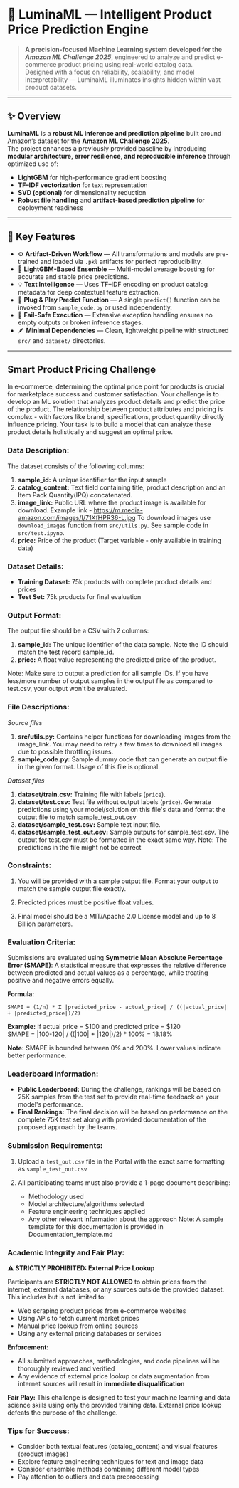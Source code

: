 # 🌌 LuminaML — Intelligent Product Price Prediction Engine  

> **A precision-focused Machine Learning system developed for the _Amazon ML Challenge 2025_**, engineered to analyze and predict e-commerce product pricing using real-world catalog data.  
> Designed with a focus on reliability, scalability, and model interpretability — LuminaML illuminates insights hidden within vast product datasets.

---

## ✨ Overview

**LuminaML** is a **robust ML inference and prediction pipeline** built around Amazon’s dataset for the **Amazon ML Challenge 2025**.  
The project enhances a previously provided baseline by introducing **modular architecture, error resilience, and reproducible inference** through optimized use of:

- **LightGBM** for high-performance gradient boosting  
- **TF–IDF vectorization** for text representation  
- **SVD (optional)** for dimensionality reduction  
- **Robust file handling** and **artifact-based prediction pipeline** for deployment readiness  

---

## 🧩 Key Features

- ⚙️ **Artifact-Driven Workflow** — All transformations and models are pre-trained and loaded via `.pkl` artifacts for perfect reproducibility.
- 🧠 **LightGBM-Based Ensemble** — Multi-model average boosting for accurate and stable price predictions.
- 💡 **Text Intelligence** — Uses TF–IDF encoding on product catalog metadata for deep contextual feature extraction.
- 🔁 **Plug & Play Predict Function** — A single `predict()` function can be invoked from `sample_code.py` or used independently.
- 🧾 **Fail-Safe Execution** — Extensive exception handling ensures no empty outputs or broken inference stages.
- 🪶 **Minimal Dependencies** — Clean, lightweight pipeline with structured `src/` and `dataset/` directories.

---

## Smart Product Pricing Challenge

In e-commerce, determining the optimal price point for products is crucial for marketplace success and customer satisfaction. Your challenge is to develop an ML solution that analyzes product details and predict the price of the product. The relationship between product attributes and pricing is complex - with factors like brand, specifications, product quantity directly influence pricing. Your task is to build a model that can analyze these product details holistically and suggest an optimal price.

### Data Description:

The dataset consists of the following columns:

1. **sample_id:** A unique identifier for the input sample
2. **catalog_content:** Text field containing title, product description and an Item Pack Quantity(IPQ) concatenated.
3. **image_link:** Public URL where the product image is available for download. 
   Example link - https://m.media-amazon.com/images/I/71XfHPR36-L.jpg
   To download images use `download_images` function from `src/utils.py`. See sample code in `src/test.ipynb`.
4. **price:** Price of the product (Target variable - only available in training data)

### Dataset Details:

- **Training Dataset:** 75k products with complete product details and prices
- **Test Set:** 75k products for final evaluation

### Output Format:

The output file should be a CSV with 2 columns:

1. **sample_id:** The unique identifier of the data sample. Note the ID should match the test record sample_id.
2. **price:** A float value representing the predicted price of the product.

Note: Make sure to output a prediction for all sample IDs. If you have less/more number of output samples in the output file as compared to test.csv, your output won't be evaluated.

### File Descriptions:

*Source files*

1. **src/utils.py:** Contains helper functions for downloading images from the image_link. You may need to retry a few times to download all images due to possible throttling issues.
2. **sample_code.py:** Sample dummy code that can generate an output file in the given format. Usage of this file is optional.

*Dataset files*

1. **dataset/train.csv:** Training file with labels (`price`).
2. **dataset/test.csv:** Test file without output labels (`price`). Generate predictions using your model/solution on this file's data and format the output file to match sample_test_out.csv
3. **dataset/sample_test.csv:** Sample test input file.
4. **dataset/sample_test_out.csv:** Sample outputs for sample_test.csv. The output for test.csv must be formatted in the exact same way. Note: The predictions in the file might not be correct

### Constraints:

1. You will be provided with a sample output file. Format your output to match the sample output file exactly. 

2. Predicted prices must be positive float values.

3. Final model should be a MIT/Apache 2.0 License model and up to 8 Billion parameters.

### Evaluation Criteria:

Submissions are evaluated using **Symmetric Mean Absolute Percentage Error (SMAPE)**: A statistical measure that expresses the relative difference between predicted and actual values as a percentage, while treating positive and negative errors equally.

**Formula:**
```
SMAPE = (1/n) * Σ |predicted_price - actual_price| / ((|actual_price| + |predicted_price|)/2)
```

**Example:** If actual price = $100 and predicted price = $120  
SMAPE = |100-120| / ((|100| + |120|)/2) * 100% = 18.18%

**Note:** SMAPE is bounded between 0% and 200%. Lower values indicate better performance.

### Leaderboard Information:

- **Public Leaderboard:** During the challenge, rankings will be based on 25K samples from the test set to provide real-time feedback on your model's performance.
- **Final Rankings:** The final decision will be based on performance on the complete 75K test set along with provided documentation of the proposed approach by the teams.

### Submission Requirements:

1. Upload a `test_out.csv` file in the Portal with the exact same formatting as `sample_test_out.csv`

2. All participating teams must also provide a 1-page document describing:
   - Methodology used
   - Model architecture/algorithms selected
   - Feature engineering techniques applied
   - Any other relevant information about the approach
   Note: A sample template for this documentation is provided in Documentation_template.md

### **Academic Integrity and Fair Play:**

**⚠️ STRICTLY PROHIBITED: External Price Lookup**

Participants are **STRICTLY NOT ALLOWED** to obtain prices from the internet, external databases, or any sources outside the provided dataset. This includes but is not limited to:
- Web scraping product prices from e-commerce websites
- Using APIs to fetch current market prices
- Manual price lookup from online sources
- Using any external pricing databases or services

**Enforcement:**
- All submitted approaches, methodologies, and code pipelines will be thoroughly reviewed and verified
- Any evidence of external price lookup or data augmentation from internet sources will result in **immediate disqualification**

**Fair Play:** This challenge is designed to test your machine learning and data science skills using only the provided training data. External price lookup defeats the purpose of the challenge.


### Tips for Success:

- Consider both textual features (catalog_content) and visual features (product images)
- Explore feature engineering techniques for text and image data
- Consider ensemble methods combining different model types
- Pay attention to outliers and data preprocessing
